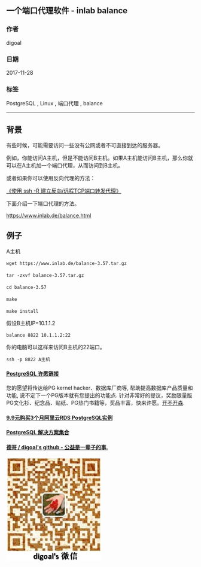 ## 一个端口代理软件 - inlab balance  
          
### 作者          
digoal          
          
### 日期          
2017-11-28          
          
### 标签          
PostgreSQL , Linux , 端口代理 , balance        
          
----          
          
## 背景          
有些时候，可能需要访问一些没有公网或者不可直接到达的服务器。  
  
例如，你能访问A主机，但是不能访问B主机。如果A主机能访问B主机，那么你就可以在A主机加一个端口代理，从而访问到B主机。  
  
或者如果你可以使用反向代理的方法：  
  
[《使用 ssh -R 建立反向/远程TCP端口转发代理》](../201406/20140614_01.md)    
  
下面介绍一下端口代理的方法。  
  
https://www.inlab.de/balance.html  
  
## 例子  
A主机  
  
```  
wget https://www.inlab.de/balance-3.57.tar.gz  
  
tar -zxvf balance-3.57.tar.gz  
  
cd balance-3.57  
  
make  
  
make install  
```  
  
假设B主机IP=10.1.1.2  
  
```  
balance 8822 10.1.1.2:22  
```  
  
你的电脑可以这样来访问B主机的22端口。  
  
```  
ssh -p 8822 A主机  
```  
    
  
  
  
  
  
  
  
  
  
  
  
  
  
  
  
  
  
  
  
  
  
  
  
  
  
  
  
  
  
  
  
  
  
  
  
  
  
  
  
  
  
  
  
  
  
  
  
  
  
  
  
  
  
  
  
  
  
  
  
  
  
  
  
  
  
  
  
  
  
  
  
  
  
#### [PostgreSQL 许愿链接](https://github.com/digoal/blog/issues/76 "269ac3d1c492e938c0191101c7238216")
您的愿望将传达给PG kernel hacker、数据库厂商等, 帮助提高数据库产品质量和功能, 说不定下一个PG版本就有您提出的功能点. 针对非常好的提议，奖励限量版PG文化衫、纪念品、贴纸、PG热门书籍等，奖品丰富，快来许愿。[开不开森](https://github.com/digoal/blog/issues/76 "269ac3d1c492e938c0191101c7238216").  
  
  
#### [9.9元购买3个月阿里云RDS PostgreSQL实例](https://www.aliyun.com/database/postgresqlactivity "57258f76c37864c6e6d23383d05714ea")
  
  
#### [PostgreSQL 解决方案集合](https://yq.aliyun.com/topic/118 "40cff096e9ed7122c512b35d8561d9c8")
  
  
#### [德哥 / digoal's github - 公益是一辈子的事.](https://github.com/digoal/blog/blob/master/README.md "22709685feb7cab07d30f30387f0a9ae")
  
  
![digoal's wechat](../pic/digoal_weixin.jpg "f7ad92eeba24523fd47a6e1a0e691b59")
  
